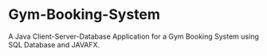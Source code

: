 # Gym-Booking-System
A Java Client-Server-Database Application for a Gym Booking System using SQL Database and JAVAFX.
